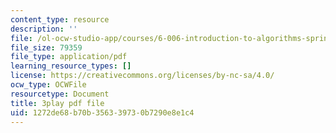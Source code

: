 ```yaml
---
content_type: resource
description: ''
file: /ol-ocw-studio-app/courses/6-006-introduction-to-algorithms-spring-2020/1272de68b70b356339730b7290e8e1c4_KLBCUx1is2c.pdf
file_size: 79359
file_type: application/pdf
learning_resource_types: []
license: https://creativecommons.org/licenses/by-nc-sa/4.0/
ocw_type: OCWFile
resourcetype: Document
title: 3play pdf file
uid: 1272de68-b70b-3563-3973-0b7290e8e1c4
---
```

